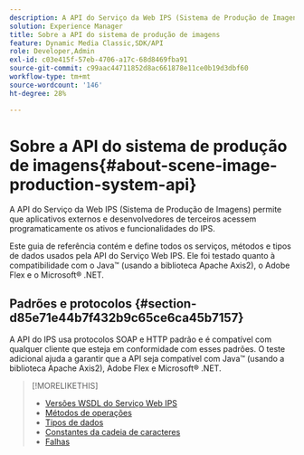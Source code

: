 ```yaml
---
description: A API do Serviço da Web IPS (Sistema de Produção de Imagens) permite que aplicativos externos e desenvolvedores de terceiros acessem programaticamente os ativos e funcionalidades do IPS.
solution: Experience Manager
title: Sobre a API do sistema de produção de imagens
feature: Dynamic Media Classic,SDK/API
role: Developer,Admin
exl-id: c03e415f-57eb-4706-a17c-68d8469fba91
source-git-commit: c99aac44711852d8ac661878e11ce0b19d3dbf60
workflow-type: tm+mt
source-wordcount: '146'
ht-degree: 28%

---
```


# Sobre a API do sistema de produção de imagens{#about-scene-image-production-system-api}

A API do Serviço da Web IPS (Sistema de Produção de Imagens) permite que aplicativos externos e desenvolvedores de terceiros acessem programaticamente os ativos e funcionalidades do IPS.

Este guia de referência contém e define todos os serviços, métodos e tipos de dados usados pela API do Serviço Web IPS. Ele foi testado quanto à compatibilidade com o Java™ (usando a biblioteca Apache Axis2), o Adobe Flex e o Microsoft® .NET.

## Padrões e protocolos {#section-d85e71e44b7f432b9c65ce6ca45b7157}

A API do IPS usa protocolos SOAP e HTTP padrão e é compatível com qualquer cliente que esteja em conformidade com esses padrões. O teste adicional ajuda a garantir que a API seja compatível com Java™ (usando a biblioteca Apache Axis2), Adobe Flex e Microsoft® .NET.

>[!MORELIKETHIS]
>
>* [Versões WSDL do Serviço Web IPS](c-wsdl-versions.md#concept-aff3e13f3b59486882260b5f2e962226)
>* [Métodos de operações](operations/c-operations-intro/c-methods/c-methods.md)
>* [Tipos de dados](types/c-data-types/c-data-types.md#concept-dcf2ce73ff334e22bc4c634e3a0a50a6)
>* [Constantes da cadeia de caracteres](string-constants/c-string-constants/c-string-constants.md)
>* [Falhas](faults/c-faults/c-faults.md#concept-28c5e495f39443ecab05384d8cf8ab6b)

